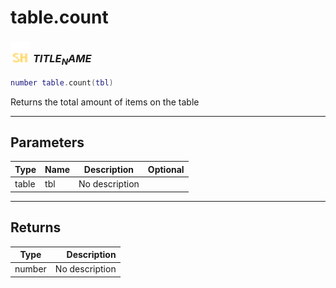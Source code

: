 # table.count

### <img src="../../.gitbook/assets/shared.png" width="32" height="32" /> $TITLE_NAME$

```lua
number table.count(tbl)
```

Returns the total amount of items on the table<br>

-----------------
## Parameters

| Type   | Name | Description | Optional |
| ------ | ---- | ----------- | -------: |
| table | tbl | No description |  |

-----------------
## Returns

| Type   | Description |
| ------ | ----------: |
| number | No description |
